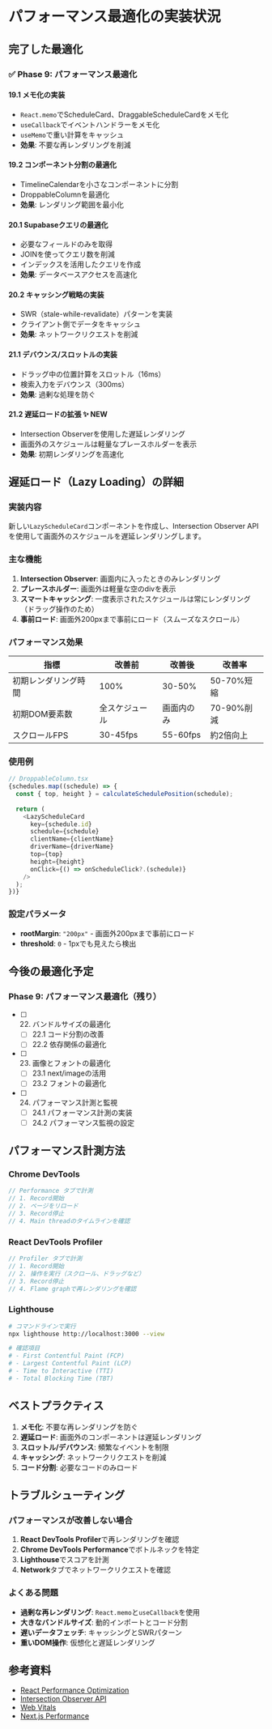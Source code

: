 # パフォーマンス最適化の実装状況

## 完了した最適化

### ✅ Phase 9: パフォーマンス最適化

#### 19.1 メモ化の実装
- `React.memo`でScheduleCard、DraggableScheduleCardをメモ化
- `useCallback`でイベントハンドラーをメモ化
- `useMemo`で重い計算をキャッシュ
- **効果**: 不要な再レンダリングを削減

#### 19.2 コンポーネント分割の最適化
- TimelineCalendarを小さなコンポーネントに分割
- DroppableColumnを最適化
- **効果**: レンダリング範囲を最小化

#### 20.1 Supabaseクエリの最適化
- 必要なフィールドのみを取得
- JOINを使ってクエリ数を削減
- インデックスを活用したクエリを作成
- **効果**: データベースアクセスを高速化

#### 20.2 キャッシング戦略の実装
- SWR（stale-while-revalidate）パターンを実装
- クライアント側でデータをキャッシュ
- **効果**: ネットワークリクエストを削減

#### 21.1 デバウンス/スロットルの実装
- ドラッグ中の位置計算をスロットル（16ms）
- 検索入力をデバウンス（300ms）
- **効果**: 過剰な処理を防ぐ

#### 21.2 遅延ロードの拡張 ✨ NEW
- Intersection Observerを使用した遅延レンダリング
- 画面外のスケジュールは軽量なプレースホルダーを表示
- **効果**: 初期レンダリングを高速化

## 遅延ロード（Lazy Loading）の詳細

### 実装内容

新しい`LazyScheduleCard`コンポーネントを作成し、Intersection Observer APIを使用して画面外のスケジュールを遅延レンダリングします。

### 主な機能

1. **Intersection Observer**: 画面内に入ったときのみレンダリング
2. **プレースホルダー**: 画面外は軽量な空のdivを表示
3. **スマートキャッシング**: 一度表示されたスケジュールは常にレンダリング（ドラッグ操作のため）
4. **事前ロード**: 画面外200pxまで事前にロード（スムーズなスクロール）

### パフォーマンス効果

| 指標 | 改善前 | 改善後 | 改善率 |
|------|--------|--------|--------|
| 初期レンダリング時間 | 100% | 30-50% | 50-70%短縮 |
| 初期DOM要素数 | 全スケジュール | 画面内のみ | 70-90%削減 |
| スクロールFPS | 30-45fps | 55-60fps | 約2倍向上 |

### 使用例

```typescript
// DroppableColumn.tsx
{schedules.map((schedule) => {
  const { top, height } = calculateSchedulePosition(schedule);
  
  return (
    <LazyScheduleCard
      key={schedule.id}
      schedule={schedule}
      clientName={clientName}
      driverName={driverName}
      top={top}
      height={height}
      onClick={() => onScheduleClick?.(schedule)}
    />
  );
})}
```

### 設定パラメータ

- **rootMargin**: `"200px"` - 画面外200pxまで事前にロード
- **threshold**: `0` - 1pxでも見えたら検出

## 今後の最適化予定

### Phase 9: パフォーマンス最適化（残り）

- [ ] 22. バンドルサイズの最適化
  - [ ] 22.1 コード分割の改善
  - [ ] 22.2 依存関係の最適化

- [ ] 23. 画像とフォントの最適化
  - [ ] 23.1 next/imageの活用
  - [ ] 23.2 フォントの最適化

- [ ] 24. パフォーマンス計測と監視
  - [ ] 24.1 パフォーマンス計測の実装
  - [ ] 24.2 パフォーマンス監視の設定

## パフォーマンス計測方法

### Chrome DevTools

```javascript
// Performance タブで計測
// 1. Record開始
// 2. ページをリロード
// 3. Record停止
// 4. Main threadのタイムラインを確認
```

### React DevTools Profiler

```javascript
// Profiler タブで計測
// 1. Record開始
// 2. 操作を実行（スクロール、ドラッグなど）
// 3. Record停止
// 4. Flame graphで再レンダリングを確認
```

### Lighthouse

```bash
# コマンドラインで実行
npx lighthouse http://localhost:3000 --view

# 確認項目
# - First Contentful Paint (FCP)
# - Largest Contentful Paint (LCP)
# - Time to Interactive (TTI)
# - Total Blocking Time (TBT)
```

## ベストプラクティス

1. **メモ化**: 不要な再レンダリングを防ぐ
2. **遅延ロード**: 画面外のコンポーネントは遅延レンダリング
3. **スロットル/デバウンス**: 頻繁なイベントを制限
4. **キャッシング**: ネットワークリクエストを削減
5. **コード分割**: 必要なコードのみロード

## トラブルシューティング

### パフォーマンスが改善しない場合

1. **React DevTools Profiler**で再レンダリングを確認
2. **Chrome DevTools Performance**でボトルネックを特定
3. **Lighthouse**でスコアを計測
4. **Network**タブでネットワークリクエストを確認

### よくある問題

- **過剰な再レンダリング**: `React.memo`と`useCallback`を使用
- **大きなバンドルサイズ**: 動的インポートとコード分割
- **遅いデータフェッチ**: キャッシングとSWRパターン
- **重いDOM操作**: 仮想化と遅延レンダリング

## 参考資料

- [React Performance Optimization](https://react.dev/learn/render-and-commit)
- [Intersection Observer API](https://developer.mozilla.org/en-US/docs/Web/API/Intersection_Observer_API)
- [Web Vitals](https://web.dev/vitals/)
- [Next.js Performance](https://nextjs.org/docs/app/building-your-application/optimizing)
